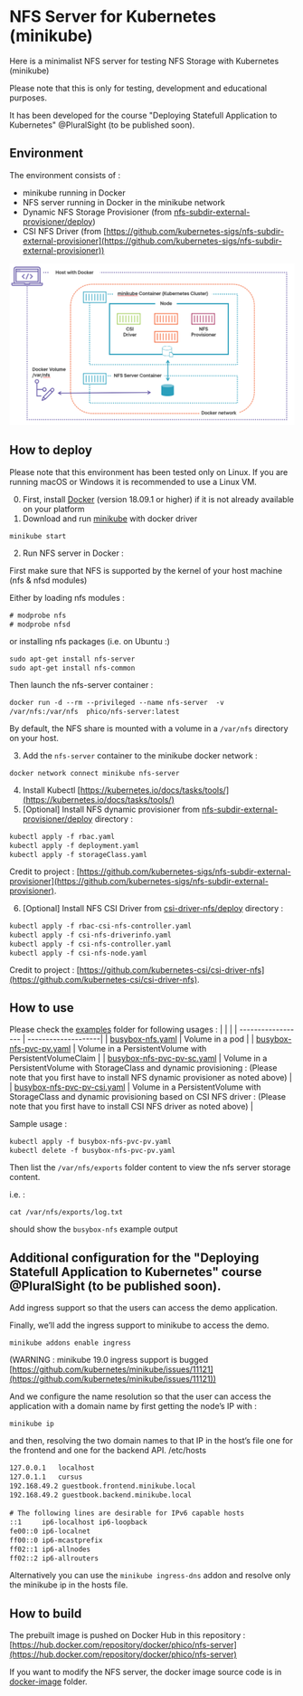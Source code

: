 # NFS Server for Kubernetes (minikube)

Here is a minimalist NFS server for testing NFS Storage with Kubernetes (minikube)

Please note that this is only for testing, development and educational purposes.  

It has been developed for the course "Deploying Statefull Application to Kubernetes" @PluralSight (to be published soon).

## Environment
The environment consists of : 
- minikube running in Docker
- NFS server running in Docker in the minikube network
- Dynamic NFS Storage Provisioner (from [nfs-subdir-external-provisioner/deploy](nfs-subdir-external-provisioner/deploy))
- CSI NFS Driver (from [https://github.com/kubernetes-sigs/nfs-subdir-external-provisioner](https://github.com/kubernetes-sigs/nfs-subdir-external-provisioner))

![](env.png)

## How to deploy
Please note that this environment has been tested only on Linux.  If you are running macOS or Windows it is recommended to use a Linux VM.

0. First, install [Docker](https://docs.docker.com/) (version 18.09.1 or higher) if it is not already available on your platform
1. Download and run [minikube](https://minikube.sigs.k8s.io/docs/) with docker driver 
```
minikube start
```
2. Run NFS server in Docker :

First make sure that NFS is supported by the kernel of your host machine (nfs & nfsd modules)

Either by loading nfs modules :
```
# modprobe nfs
# modprobe nfsd
```
 or installing nfs packages 
(i.e. on Ubuntu :)
```
sudo apt-get install nfs-server
sudo apt-get install nfs-common
```
Then launch the nfs-server container :
```
docker run -d --rm --privileged --name nfs-server  -v /var/nfs:/var/nfs  phico/nfs-server:latest
 ``` 
 By default, the NFS share is mounted with a volume in a `/var/nfs` directory on your host.

 3. Add the `nfs-server` container to the minikube docker network :
``` 
docker network connect minikube nfs-server 
```
4. Install Kubectl [https://kubernetes.io/docs/tasks/tools/](https://kubernetes.io/docs/tasks/tools/)
5. [Optional] Install NFS dynamic provisioner from [nfs-subdir-external-provisioner/deploy](nfs-subdir-external-provisioner/deploy) directory : 
```
kubectl apply -f rbac.yaml
kubectl apply -f deployment.yaml
kubectl apply -f storageClass.yaml
``` 

Credit to project : [https://github.com/kubernetes-sigs/nfs-subdir-external-provisioner](https://github.com/kubernetes-sigs/nfs-subdir-external-provisioner).  

6. [Optional] Install NFS CSI Driver from [csi-driver-nfs/deploy](csi-driver-nfs/deploy)  directory :

```
kubectl apply -f rbac-csi-nfs-controller.yaml
kubectl apply -f csi-nfs-driverinfo.yaml
kubectl apply -f csi-nfs-controller.yaml
kubectl apply -f csi-nfs-node.yaml
```
Credit to project : [https://github.com/kubernetes-csi/csi-driver-nfs](https://github.com/kubernetes-csi/csi-driver-nfs). 



## How to use
Please check the [examples](examples) folder for following usages :
|                    |                         |
| ------------------ | --------------------|
| [busybox-nfs.yaml](examples/busybox-nfs.yaml)      | Volume in a pod |
| [busybox-nfs-pvc-pv.yaml](examples/busybox-nfs-pvc-pv.yaml)      |    Volume in a PersistentVolume with PersistentVolumeClaim |
| [busybox-nfs-pvc-pv-sc.yaml](examples/busybox-nfs-pvc-pv-sc.yaml) |    Volume in a PersistentVolume with StorageClass and dynamic provisioning : (Please note that you first have to install NFS dynamic provisioner as noted above)  |
| [busybox-nfs-pvc-pv-csi.yaml](examples/busybox-nfs-pvc-pv-csi.yaml) |    Volume in a PersistentVolume with StorageClass and dynamic provisioning based on CSI NFS driver : (Please note that you first have to install CSI NFS driver as noted above)  |

Sample usage :
```
kubectl apply -f busybox-nfs-pvc-pv.yaml
kubectl delete -f busybox-nfs-pvc-pv.yaml
```
Then list the `/var/nfs/exports` folder content to view the nfs server storage content.

i.e. :
```
cat /var/nfs/exports/log.txt
```
should show the `busybox-nfs` example output


## Additional configuration for the "Deploying Statefull Application to Kubernetes" course @PluralSight (to be published soon).

Add ingress support so that the users can access the demo application.

Finally, we’ll add the ingress support to minikube to access the demo. 
``` 
minikube addons enable ingress
``` 
(WARNING : minikube 19.0 ingress support is bugged [https://github.com/kubernetes/minikube/issues/11121](https://github.com/kubernetes/minikube/issues/11121))

And we configure the name resolution so that the user can access the application with a domain name
 by first getting the node’s IP with :
 ```
 minikube ip
 ```
and then, resolving the two domain names to that IP in the host’s file one for the frontend and one for the backend API.
/etc/hosts
```
127.0.0.1	localhost
127.0.1.1	cursus
192.168.49.2 guestbook.frontend.minikube.local
192.168.49.2 guestbook.backend.minikube.local

# The following lines are desirable for IPv6 capable hosts
::1     ip6-localhost ip6-loopback
fe00::0 ip6-localnet
ff00::0 ip6-mcastprefix
ff02::1 ip6-allnodes
ff02::2 ip6-allrouters
```

Alternatively you can use the `minikube ingress-dns` addon and resolve only the minikube ip in the hosts file.


## How to build 

The prebuilt image is pushed on Docker Hub in this repository : [https://hub.docker.com/repository/docker/phico/nfs-server](https://hub.docker.com/repository/docker/phico/nfs-server)

If you want to modify the NFS server, the docker image source code is in [docker-image](docker-image) folder.
